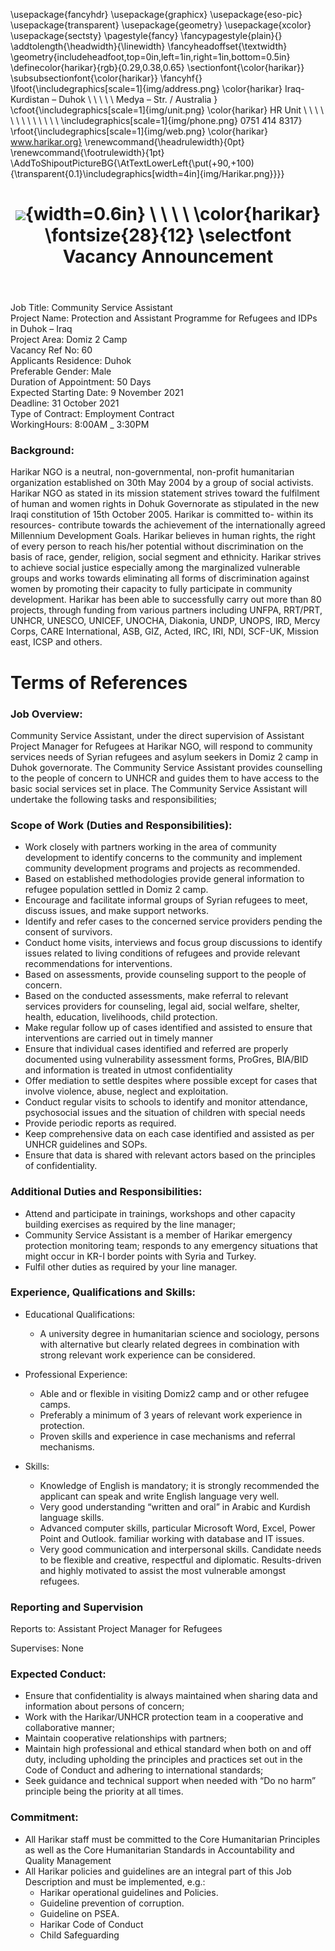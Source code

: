 ﻿---
title: |
  ![](img/Harikar.png){width=0.6in} \ \ \ \ 
  \color{harikar} \fontsize{28}{12} \selectfont Vacancy Announcement
header-includes: |
  \usepackage{fancyhdr}
  \usepackage{graphicx}
  \usepackage{eso-pic}
  \usepackage{transparent}
  \usepackage{geometry}
  \usepackage{xcolor}
  \usepackage{sectsty}
  \pagestyle{fancy}
  \fancypagestyle{plain}{}
  \addtolength{\headwidth}{\linewidth}
  \fancyheadoffset{\textwidth}
  \geometry{includeheadfoot,top=0in,left=1in,right=1in,bottom=0.5in}
  \definecolor{harikar}{rgb}{0.29,0.38,0.65}
  \sectionfont{\color{harikar}}
  \subsubsectionfont{\color{harikar}}
  \fancyhf{}
  \lfoot{\includegraphics[scale=1]{img/address.png} \color{harikar} Iraq-Kurdistan – Duhok \\ \ \ \ \ Medya – Str. / Australia   }
  \cfoot{\includegraphics[scale=1]{img/unit.png} \color{harikar} HR Unit \ \ \ \ \ \ \ \ \ \ \ \ \ \includegraphics[scale=1]{img/phone.png} 0751 414 8317}
  \rfoot{\includegraphics[scale=1]{img/web.png} \color{harikar} www.harikar.org}
  \renewcommand{\headrulewidth}{0pt}
  \renewcommand{\footrulewidth}{1pt}
  \AddToShipoutPictureBG{\AtTextLowerLeft{\put(+90,+100){\transparent{0.1}\includegraphics[width=4in]{img/Harikar.png}}}}
---

Job Title: Community Service Assistant  
Project Name: Protection and Assistant Programme for Refugees and IDPs in Duhok – Iraq  
Project Area: Domiz 2 Camp  
Vacancy Ref No: 60  
Applicants Residence: Duhok  
Preferable Gender: Male  
Duration of Appointment: 50 Days  
Expected Starting Date: 9 November 2021  
Deadline: 31 October 2021  
Type of Contract: Employment Contract  
WorkingHours: 8:00AM \_ 3:30PM

### Background:

Harikar NGO is a neutral, non-governmental, non-profit humanitarian organization established on 30th May 2004 by a group of social activists. Harikar NGO as stated in its mission statement strives toward the fulfilment of human and women rights in Dohuk Governorate as stipulated in the new Iraqi constitution of 15th October 2005. Harikar is committed to- within its resources- contribute towards the achievement of the internationally agreed Millennium Development Goals. Harikar believes in human rights, the right of every person to reach his/her potential without discrimination on the basis of race, gender, religion, social segment and ethnicity. Harikar strives to achieve social justice especially among the marginalized vulnerable groups and works towards eliminating all forms of discrimination against women by promoting their capacity to fully participate in community development. Harikar has been able to successfully carry out more than 80 projects, through funding from various partners including UNFPA, RRT/PRT, UNHCR, UNESCO, UNICEF, UNOCHA, Diakonia, UNDP, UNOPS, IRD, Mercy Corps, CARE International, ASB, GIZ, Acted, IRC, IRI, NDI, SCF-UK, Mission east, ICSP and others.

# Terms of References

### Job Overview:

Community Service Assistant, under the direct supervision of Assistant Project Manager for Refugees at Harikar NGO, will respond to community services needs of Syrian refugees and asylum seekers in Domiz 2 camp in Duhok governorate. The Community Service Assistant provides counselling to the people of concern to UNHCR and guides them to have access to the basic social services set in place. The Community Service Assistant will undertake the following tasks and responsibilities;

### Scope of Work (Duties and Responsibilities):

- Work closely with partners working in the area of community development to identify concerns to the community and implement community development programs and projects as recommended.
- Based on established methodologies provide general information to refugee population settled in Domiz 2 camp.
- Encourage and facilitate informal groups of Syrian refugees to meet, discuss issues, and make support networks.
- Identify and refer cases to the concerned service providers pending the consent of survivors.
- Conduct home visits, interviews and focus group discussions to identify issues related to living conditions of refugees and provide relevant recommendations for interventions.
- Based on assessments, provide counseling support to the people of concern.
- Based on the conducted assessments, make referral to relevant services providers for counseling, legal aid, social welfare, shelter, health, education, livelihoods, child protection.
- Make regular follow up of cases identified and assisted to ensure that interventions are carried out in timely manner
- Ensure that individual cases identified and referred are properly documented using vulnerability assessment forms, ProGres, BIA/BID and information is treated in utmost confidentiality
- Offer mediation to settle despites where possible except for cases that involve violence, abuse, neglect and exploitation.
- Conduct regular visits to schools to identify and monitor attendance, psychosocial issues and the situation of children with special needs
- Provide periodic reports as required.
- Keep comprehensive data on each case identified and assisted as per UNHCR guidelines and SOPs.
- Ensure that data is shared with relevant actors based on the principles of confidentiality.

### Additional Duties and Responsibilities:

- Attend and participate in trainings, workshops and other capacity building exercises as required by the line manager;
- Community Service Assistant is a member of Harikar emergency protection monitoring team; responds to any emergency situations that might occur in KR-I border points with Syria and Turkey.
- Fulfil other duties as required by your line manager.

### Experience, Qualifications and Skills:

- Educational Qualifications:

  - A university degree in humanitarian science and sociology, persons with alternative but clearly related degrees in combination with strong relevant work experience can be considered.

- Professional Experience:

  - Able and or flexible in visiting Domiz2 camp and or other refugee camps.
  - Preferably a minimum of 3 years of relevant work experience in protection.
  - Proven skills and experience in case mechanisms and referral mechanisms.

- Skills:
  - Knowledge of English is mandatory; it is strongly recommended the applicant can speak and write English language very well.
  - Very good understanding “written and oral” in Arabic and Kurdish language skills.
  - Advanced computer skills, particular Microsoft Word, Excel, Power Point and Outlook. familiar working with database and IT issues.
  - Very good communication and interpersonal skills. Candidate needs to be flexible and creative, respectful and diplomatic. Results-driven and highly motivated to assist the most vulnerable amongst refugees.

### Reporting and Supervision

Reports to: Assistant Project Manager for Refugees

Supervises: None

### Expected Conduct:

- Ensure that confidentiality is always maintained when sharing data and information about persons of concern;
- Work with the Harikar/UNHCR protection team in a cooperative and collaborative manner;
- Maintain cooperative relationships with partners;
- Maintain high professional and ethical standard when both on and off duty, including upholding the principles and practices set out in the Code of Conduct and adhering to international standards;
- Seek guidance and technical support when needed with “Do no harm” principle being the priority at all times.

### Commitment:

- All Harikar staff must be committed to the Core Humanitarian Principles as well as the Core Humanitarian Standards in Accountability and Quality Management
- All Harikar policies and guidelines are an integral part of this Job Description and must be implemented, e.g.:
  - Harikar operational guidelines and Policies.
  - Guideline prevention of corruption.
  - Guideline on PSEA.
  - Harikar Code of Conduct
  - Child Safeguarding

